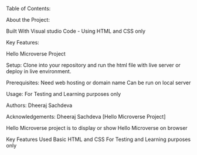 Table of Contents:

About the Project:

Built With Visual studio Code - Using HTML and CSS only

Key Features:

Hello Microverse Project

Setup:
Clone into your repository and run the html file with live server or deploy in live environment.

Prerequisites:
Need web hosting or domain name 
Can be run on local server 

Usage:
For Testing and Learning purposes only

Authors:
Dheeraj Sachdeva

Acknowledgements:
Dheeraj Sachdeva
[Hello Microverse Project]

Hello Microverse project is to display or show Hello Microverse on browser


Key Features
Used Basic HTML and CSS
For Testing and Learning purposes only